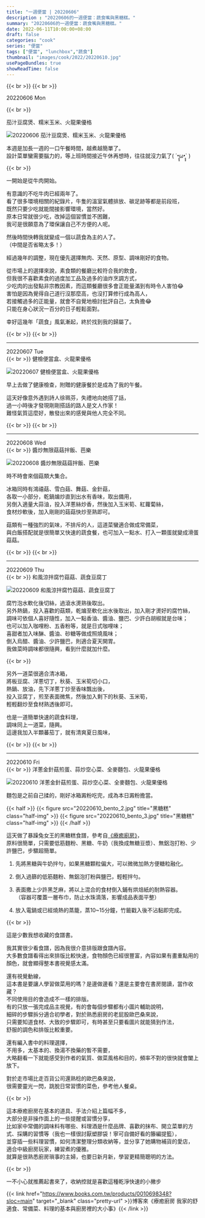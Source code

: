 ```yaml
---
title: "一週便當 | 20220606"
description : "20220606的一週便當：蔬食嘴與黑糖糕。"
summary: "20220606的一週便當：蔬食嘴與黑糖糕。"
date: 2022-06-11T10:00:00+08:00
draft: false
categories: "cook"
series: "便當"
tags: ["便當", "lunchbox","蔬食"]
thumbnail: "images/cook/2022/20220610.jpg"
usePageBundles: true
showReadTime: false
---
```


{{< br >}}
{{< br >}}

<div class="border-item"><span>20220606 Mon</span></div>


{{< br >}}

茄汁豆腐煲、糯米玉米、火龍果優格

![20220606 茄汁豆腐煲、糯米玉米、火龍果優格](20220606_bento_1.jpg)

本週是加長一週的一口午餐時間，越煮越簡單了。
\
設計菜單蠻需要腦力的，等上班時間接近午休再想時，往往就沒力氣了( ´•̥̥̥ω•̥̥̥` )

{{< br >}}

一開始是從牛肉開始。

有意識的不吃牛肉已經兩年了。
\
看了很多環境相關的紀錄片，牛隻的溫室氣體排放、碳足跡等都是前段班，
\
既然只要少吃就能間接影響環境，當然好。
\
原本日常就很少吃，改掉這個習慣並不困難，
\
我可是很願意為了環保讓自己不方便的人呢。

然後時間快轉我就變成一個以蔬食為主的人了。
\
（中間是否省略太多！）

經過幾年的調整，現在優先選擇無肉、天然、原型、調味剛好的食物。

從市場上的選擇來說，素食類的餐廳比較符合我的飲食，
\
但我很不喜歡素食的過度加工品及過多的油炸烹調方式，
\
少吃肉的出發點非宗教因素，而這類餐廳很多會正能量滿到有時令人害怕😂
\
害怕是因為覺得自己道行沒那麼高，也沒打算修行成為高人，
\
若接觸過多的正能量，就會不自覺地檢討批評自己，太負擔😂
\
只能在身心狀況一百分的日子輕鬆面對。

幸好這幾年「蔬食」風氣漸起，終於找到我的歸屬了。

{{< br >}}
{{< br >}}

---

<div class="border-item"><span>20220607 Tue</span></div>
{{< br >}}
健檢便當盒、火龍果優格

![20220607 健檢便當盒、火龍果優格](20220607_bento_1.jpg)

早上去做了健康檢查，附贈的健康餐於是成為了我的午餐。

這天好像意外遇到詩人徐珮芬，失禮地向她搭了話，
\
過一小時後才發現剛剛搭話的路人是文人作家！
\
難怪氣質這麼好，散發出來的感覺與他人完全不同。

{{< br >}}
{{< br >}}

---

<div class="border-item"><span>20220608 Wed</span></div>
{{< br >}}
醬炒無限菇菇拌飯、芭樂

![20220608 醬炒無限菇菇拌飯、芭樂](20220608_bento_1.jpg)

時不時會來個菇類大集合。

冰箱同時有鴻禧菇、雪白菇、舞菇、金針菇，
\
各取一小部分，乾鍋煸炒直到出水有香味，取出備用，
\
另倒入適量大蒜油，投入洋蔥絲炒香，然後加入玉米筍、紅蘿蔔絲，
\
食材炒軟後，加入剛剛的菇菇快炒至熟即可。

菇類有一種強烈的氣味，不排斥的人，這道菜蠻適合做成常備菜，
\
與白飯搭配就是很簡單又快速的蔬食餐，也可加入一點水、打入一顆蛋就變成滑蛋菇菇。

{{< br >}}
{{< br >}}

---

<div class="border-item"><span>20220609 Thu</span></div>
{{< br >}}
和風涼拌腐竹菇菇、蔬食豆腐丁

![20220609 和風涼拌腐竹菇菇、蔬食豆腐丁](20220609_bento_1.jpg)

腐竹泡水軟化後切絲，過滾水燙熟後取出。
\
另外熱鍋，投入喜歡的菇類，乾煸至軟化出水後取出，加入剛才燙好的腐竹絲，
\
調味可依個人喜好隨性，加入一點香油、醬油、鹽巴、少許白胡椒就是台味；
\
也可以加入咖哩粉、五香粉等，就是日式咖哩味；
\
喜甜者加入味醂、醬油、砂糖等做成照燒風味；
\
倒入烏醋、醬油、少許鹽巴，則適合夏天開胃。
\
我做菜時調味都很隨興，看到什麼就加什麼。

{{< br >}}

另外一道菜很適合清冰箱，
\
將板豆腐、洋蔥切丁，秋葵、玉米筍切小口，
\
熱鍋、放油，先下洋蔥丁炒至香味飄出後，
\
投入豆腐丁，煎至表面微焦，然後加入剩下的秋葵、玉米筍，
\
輕輕翻炒至食材熟透後即可。

也是一道簡單快速的蔬食料理，
\
調味同上一道菜，隨興。
\
這邊我加入半顆蕃茄丁，就有清爽夏日風味，

{{< br >}}
{{< br >}}

---

<div class="border-item"><span>20220610 Fri</span></div>
{{< br >}}
洋蔥金針菇煎蛋、蒜炒空心菜、全麥麵包、火龍果優格

![20220610 洋蔥金針菇煎蛋、蒜炒空心菜、全麥麵包、火龍果優格](20220610_bento_1.jpg)

麵包是之前自己揉的，剛好冰箱澱粉吃完，成為本日澱粉擔當。

{{< half >}}
{{< figure src="20220610_bento_2.jpg" title="黑糖糕" class="half-img" >}}
{{< figure src="20220610_bento_3.jpg" title="黑糖糕" class="half-img" >}}
{{< /half >}}

這天做了暴躁兔女王的黑糖糕食譜，參考自[《療癒廚房》](https://www.books.com.tw/products/0010698348?sloc=main)，
\
原料很簡單，只需要低筋麵粉、黑糖、牛奶（我換成無糖豆漿）、無鋁泡打粉、少許鹽巴，步驟超簡單。

1. 先將黑糖與牛奶拌勻，如果黑糖顆粒偏大，可以微微加熱方便糖粒融化。

2. 倒入過篩的低筋麵粉、無鋁泡打粉與鹽巴，輕輕拌勻。

3. 表面撒上少許黑芝麻，將以上混合的食材倒入鋪有烘焙紙的耐熱容器。
\
（容器可覆蓋一層布巾，防止水珠滴落，影響成品表面平整）

4. 放入電鍋或已經燒熱的蒸籠，蒸10~15分鐘，竹籤戳入後不沾黏即完成。

{{< br >}}

這是少數我想收藏的食譜書。

我其實很少看食譜，因為我很介意排版跟食譜內容。
\
大多數食譜看得出來排版比較快速，食物顏色已經很豐富，內容如果有畫重點用的顏色，就會顯得整本書視覺感太滿。

還有視覺動線，
\
這本書是要讓人學習做菜用的嗎？是邊做邊看？還是主要會在書房閱讀，當作收藏？
\
不同使用目的會造成不一樣的排版。
\
有的只放一張完成品主視覺，有的會每個步驟都有小圖片輔助說明，
\
細碎的步驟拆分適合初學者，對於熟悉廚房的老屁股歐巴桑來說，
\
只需要知道食材、大致的步驟即可，有時甚至只要看圖片就能猜到作法，
\
舒服的調色和排版比較重要。

還有編入書中的料理選擇，
\
不用多，太基本的、換湯不換藥的暫不需要，
\
大略翻看一下就能感受到作者的氣質、做菜風格和目的，頻率不對的很快就會闔上放下。

對於走市場比走百貨公司還熟稔的歐巴桑來說，
\
很需要靈光一閃，跳脫日常習慣的菜色，參考他人餐桌。

{{< br >}}

這本療癒廚房在基本的道具、手法介紹上篇幅不多，
\
大部分是非操作面上的一些提醒或習慣分享，
\
比如家中常備的調味料有哪些、料理酒是什麼品牌、喜歡的抹布、開立菜單的方式、採購的習慣等（我也一樣很討厭塑膠袋！寧可自備好看的籐編提籃），
\
並穿插一些料理習慣，如何清潔整理分類收納等，並分享了她購物補貨的愛店，
\
適合中級廚房玩家，練習煮的優雅。
\
就算是很熟悉廚房瑣事的主婦，也要日新月新，學習更精簡聰明的方法。

{{< br >}}

一不小心就推薦起書來了，收納控就是喜歡這種乾淨快速的小撇步

{{< link href="https://www.books.com.tw/products/0010698348?sloc=main" target="_blank" class="pretty-url" >}}博客來《療癒廚房 我家的舒適食、常備菜、料理的基本與廚房裡的大小事》{{< /link >}}
